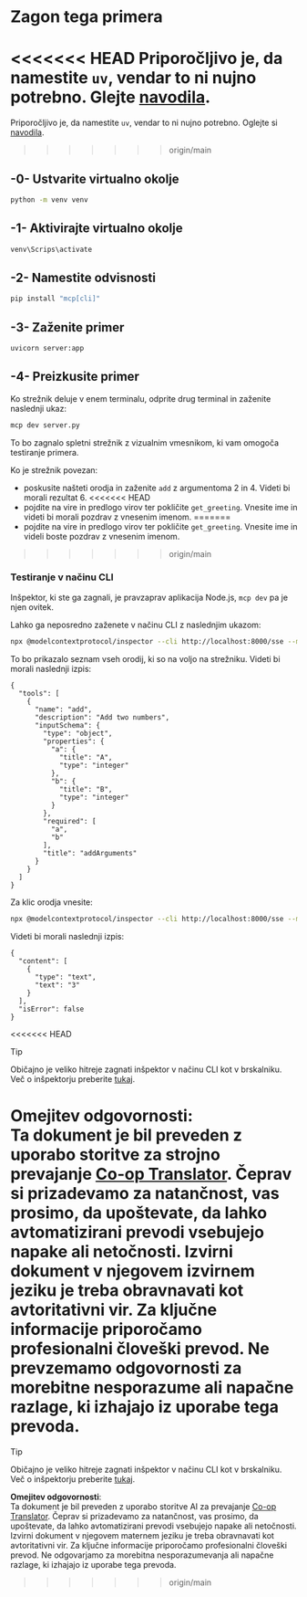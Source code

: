 <!--
CO_OP_TRANSLATOR_METADATA:
{
  "original_hash": "69ba3bd502bd743233137bac5539c08b",
<<<<<<< HEAD
  "translation_date": "2025-08-18T22:37:34+00:00",
=======
  "translation_date": "2025-08-18T17:57:43+00:00",
>>>>>>> origin/main
  "source_file": "03-GettingStarted/05-sse-server/solution/python/README.md",
  "language_code": "sl"
}
-->
# Zagon tega primera

<<<<<<< HEAD
Priporočljivo je, da namestite `uv`, vendar to ni nujno potrebno. Glejte [navodila](https://docs.astral.sh/uv/#highlights).
=======
Priporočljivo je, da namestite `uv`, vendar to ni nujno potrebno. Oglejte si [navodila](https://docs.astral.sh/uv/#highlights).
>>>>>>> origin/main

## -0- Ustvarite virtualno okolje

```bash
python -m venv venv
```

## -1- Aktivirajte virtualno okolje

```bash
venv\Scrips\activate
```

## -2- Namestite odvisnosti

```bash
pip install "mcp[cli]"
```

## -3- Zaženite primer

```bash
uvicorn server:app
```

## -4- Preizkusite primer

Ko strežnik deluje v enem terminalu, odprite drug terminal in zaženite naslednji ukaz:

```bash
mcp dev server.py
```

To bo zagnalo spletni strežnik z vizualnim vmesnikom, ki vam omogoča testiranje primera.

Ko je strežnik povezan:

- poskusite našteti orodja in zaženite `add` z argumentoma 2 in 4. Videti bi morali rezultat 6.
<<<<<<< HEAD
- pojdite na vire in predlogo virov ter pokličite `get_greeting`. Vnesite ime in videti bi morali pozdrav z vnesenim imenom.
=======
- pojdite na vire in predlogo virov ter pokličite `get_greeting`. Vnesite ime in videli boste pozdrav z vnesenim imenom.
>>>>>>> origin/main

### Testiranje v načinu CLI

Inšpektor, ki ste ga zagnali, je pravzaprav aplikacija Node.js, `mcp dev` pa je njen ovitek.

Lahko ga neposredno zaženete v načinu CLI z naslednjim ukazom:

```bash
npx @modelcontextprotocol/inspector --cli http://localhost:8000/sse --method tools/list
```

To bo prikazalo seznam vseh orodij, ki so na voljo na strežniku. Videti bi morali naslednji izpis:

```text
{
  "tools": [
    {
      "name": "add",
      "description": "Add two numbers",
      "inputSchema": {
        "type": "object",
        "properties": {
          "a": {
            "title": "A",
            "type": "integer"
          },
          "b": {
            "title": "B",
            "type": "integer"
          }
        },
        "required": [
          "a",
          "b"
        ],
        "title": "addArguments"
      }
    }
  ]
}
```

Za klic orodja vnesite:

```bash
npx @modelcontextprotocol/inspector --cli http://localhost:8000/sse --method tools/call --tool-name add --tool-arg a=1 --tool-arg b=2
```

Videti bi morali naslednji izpis:

```text
{
  "content": [
    {
      "type": "text",
      "text": "3"
    }
  ],
  "isError": false
}
```

<<<<<<< HEAD
> [!TIP]
> Običajno je veliko hitreje zagnati inšpektor v načinu CLI kot v brskalniku.
> Več o inšpektorju preberite [tukaj](https://github.com/modelcontextprotocol/inspector).

**Omejitev odgovornosti**:  
Ta dokument je bil preveden z uporabo storitve za strojno prevajanje [Co-op Translator](https://github.com/Azure/co-op-translator). Čeprav si prizadevamo za natančnost, vas prosimo, da upoštevate, da lahko avtomatizirani prevodi vsebujejo napake ali netočnosti. Izvirni dokument v njegovem izvirnem jeziku je treba obravnavati kot avtoritativni vir. Za ključne informacije priporočamo profesionalni človeški prevod. Ne prevzemamo odgovornosti za morebitne nesporazume ali napačne razlage, ki izhajajo iz uporabe tega prevoda.
=======
> [!TIP]  
> Običajno je veliko hitreje zagnati inšpektor v načinu CLI kot v brskalniku.  
> Več o inšpektorju preberite [tukaj](https://github.com/modelcontextprotocol/inspector).

**Omejitev odgovornosti**:  
Ta dokument je bil preveden z uporabo storitve AI za prevajanje [Co-op Translator](https://github.com/Azure/co-op-translator). Čeprav si prizadevamo za natančnost, vas prosimo, da upoštevate, da lahko avtomatizirani prevodi vsebujejo napake ali netočnosti. Izvirni dokument v njegovem maternem jeziku je treba obravnavati kot avtoritativni vir. Za ključne informacije priporočamo profesionalni človeški prevod. Ne odgovarjamo za morebitna nesporazumevanja ali napačne razlage, ki izhajajo iz uporabe tega prevoda.
>>>>>>> origin/main
